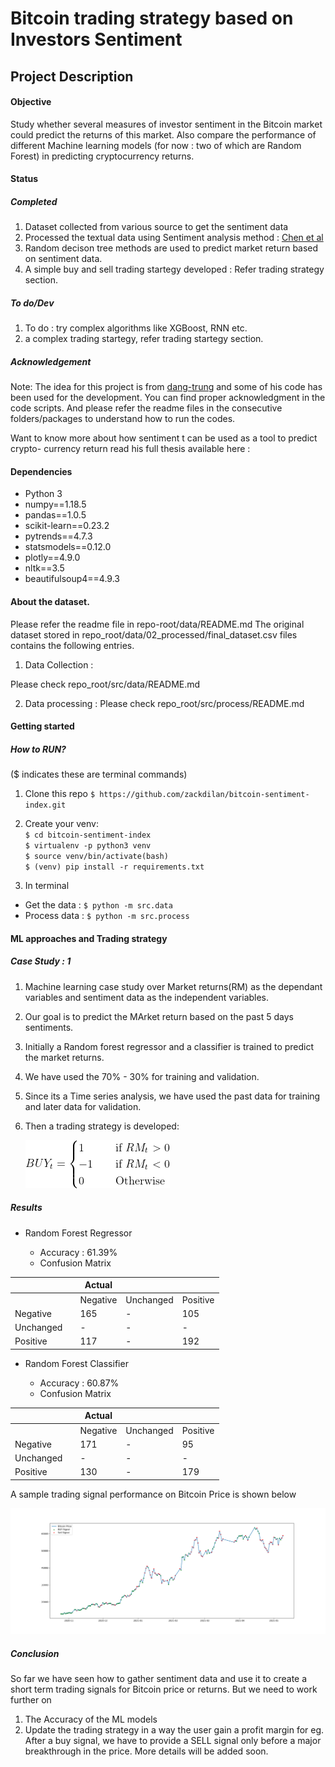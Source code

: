 # Bitcoin trading strategy based on Investors Sentiment

## Project Description

#### Objective
Study whether several measures of investor sentiment in the Bitcoin market
could predict the returns of this market. Also compare the performance of different Machine learning
models (for now : two of which are Random Forest) in predicting cryptocurrency returns.

#### Status
##### Completed
1. Dataset collected from various source to get the sentiment data
2. Processed the  textual data using Sentiment analysis method : [Chen et al](https://papers.ssrn.com/sol3/papers.cfm?abstract_id=3398423)
3. Random decison tree methods are used to predict market return based on sentiment data.
4. A simple buy and sell trading startegy developed : Refer trading strategy section.
##### To do/Dev
1. To do : try complex algorithms like XGBoost, RNN etc. 
2. a complex trading startegy, refer trading startegy section.

##### Acknowledgement
Note: The idea for this project is from [dang-trung](https://github.com/dang-trung/crypto-sentiment-index) and some of his code has been used for 
the development. You can find proper acknowledgment in the code scripts. And please refer the readme files in the 
consecutive folders/packages to understand how to run the codes.

Want to know more about how sentiment t can be used as a tool to predict  crypto-
currency return read his full thesis available here : 

#### Dependencies
- Python 3
- numpy==1.18.5
- pandas==1.0.5
- scikit-learn==0.23.2
- pytrends==4.7.3
- statsmodels==0.12.0
- plotly==4.9.0
- nltk==3.5
- beautifulsoup4==4.9.3


#### About the dataset.

Please refer the readme file in repo-root/data/README.md
The original dataset stored in repo_root/data/02_processed/final_dataset.csv files contains the following entries.

1. Data Collection : 

Please check repo_root/src/data/README.md

2. Data processing : 
Please check repo_root/src/process/README.md


#### Getting started

##### How to RUN?

($ indicates these are terminal commands)
1. Clone this repo `$ https://github.com/zackdilan/bitcoin-sentiment-index.git`

2. Create your venv:  
    `$ cd bitcoin-sentiment-index`  
    `$ virtualenv -p python3 venv`  
    `$ source venv/bin/activate(bash)`  
    `$ (venv) pip install -r requirements.txt`
    
3. In terminal  
- Get the data : `$ python -m src.data`  
- Process data : `$ python -m src.process`


#### ML approaches and Trading strategy
##### Case Study : 1

1. Machine learning case study over Market returns(RM) as the dependant variables 
and sentiment data as the independent variables.
2. Our goal is to predict the MArket return based on the past 5 days sentiments.
3. Initially a Random forest regressor and a classifier is trained to predict the market returns.
4. We have used the 70% - 30% for training and validation.
5. Since its a Time series analysis, we have used the past data for training and later data
for validation.

6. Then a trading strategy is developed: 

      ![title](docs/images/trading_starteg_1.png)

##### Results
* Random Forest Regressor    

    * Accuracy : 61.39%
    * Confusion  Matrix
    
    
|   |   |Actual   |   |   |
|---|---|---|---|---|
|   |   |Negative   | Unchanged  |  Positive |
| Negative  |   | 165  |  - | 105  |
|  Unchanged |   |  - |  - |   -|
| Positive  |   | 117  | -  | 192  |    

* Random Forest Classifier    

    * Accuracy : 60.87%
    * Confusion  Matrix
    
    
|   |   |Actual   |   |   |
|---|---|---|---|---|
|   |   |Negative   | Unchanged  |  Positive |
| Negative  |   |  171 |  - |   95|
|  Unchanged |   | -  |   -|  - |
| Positive  |   |  130 | -  | 179  |

A sample trading signal performance on Bitcoin Price is shown below    

  ![title](docs/images/BitcoinPriceVsSignals.png)
  
##### Conclusion

So far we have seen how to gather sentiment data and use it to create a short term trading signals
for Bitcoin price or returns. But we need to work further on
1. The Accuracy of the ML models
2. Update the trading strategy in a way the user gain a profit margin for eg. After a buy signal, we have to provide a SELL
signal only before a major breakthrough in the price. More details will be added soon.


